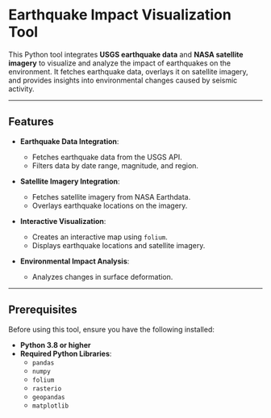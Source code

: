 # Earthquake Impact Visualization Tool

This Python tool integrates **USGS earthquake data** and **NASA satellite imagery** to visualize and analyze the impact of earthquakes on the environment. It fetches earthquake data, overlays it on satellite imagery, and provides insights into environmental changes caused by seismic activity.

---

## Features

- **Earthquake Data Integration**:
  - Fetches earthquake data from the USGS API.
  - Filters data by date range, magnitude, and region.

- **Satellite Imagery Integration**:
  - Fetches satellite imagery from NASA Earthdata.
  - Overlays earthquake locations on the imagery.

- **Interactive Visualization**:
  - Creates an interactive map using `folium`.
  - Displays earthquake locations and satellite imagery.

- **Environmental Impact Analysis**:
  - Analyzes changes in surface deformation.

---

## Prerequisites

Before using this tool, ensure you have the following installed:

- **Python 3.8 or higher**
- **Required Python Libraries**:
  - `pandas`
  - `numpy`
  - `folium`
  - `rasterio`
  - `geopandas`
  - `matplotlib`
